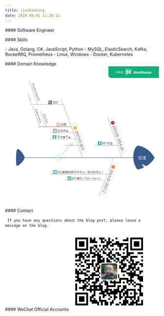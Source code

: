 ```yaml
---
title: jiankunking
date: 2019-08-01 11:20:12
---
```


\#\#\#\# Software Engineer

<!-- \#\#\#\# Industry Experience

\- ERP
\- PaaS -->

\#\#\#\# Skills

\- Java, Golang, C#, JavaScript, Python
\- MySQL, ElasticSearch, Kafka, RocketMQ, Prometheus
\- Linux, Windows
\- Docker, Kubernetes

\#\#\#\#  Domain Knowledge
![](/images/about-me/工作领域.png)

\#\#\#\# Contact

<code> If you have any questions about the blog post, please leave a message on the blog. </code>

\#\#\#\# WeChat Official Accounts
![](/images/wechat/wechat.jpg)




<!-- 创建这个博客的目的是分享个人工作、学习、生活中的所触、所感、所思。 -->

<!-- 之前一直在CSDN写博客：https://blog.csdn.net/jiankunking -->

<!-- ![](/images/wechat/wechat.jpg) -->

<!-- ![](/images/about-me/个人技能图谱.png) -->

<!-- 分享一句个人喜欢的话：
> 生活就是用一种焦虑代替另一种焦虑，用一种欲望代替另一种欲望的过程——这样说，并非要我们永远都不要去努力克服焦虑，或不要努力去满足某种欲望，而是要求我们在努力追求的过程中要明白一个道理：我们的任何一个目标向我们提供的一劳永逸的保证，按照目标本身的意思，是不可能实现的。 -->

<!-- 衣舞晨风取自：
> 每一个不曾起舞的日子，都是对生命的辜负。 -->
